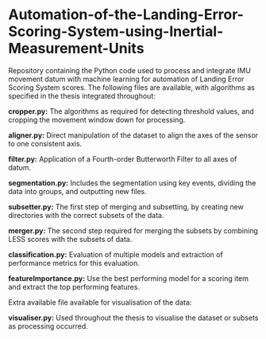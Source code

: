 # Automation-of-the-Landing-Error-Scoring-System-using-Inertial-Measurement-Units
Repository containing the Python code used to process and integrate IMU movement datum with machine learning for automation of Landing Error Scoring System scores.
The following files are available, with algorithms as specified in the thesis integrated throughout:

**cropper.py:**                The algorithms as required for detecting threshold values, and cropping the movement window down for processing.

**aligner.py:**                Direct manipulation of the dataset to align the axes of the sensor to one consistent axis.

**filter.py:**                 Application of a Fourth-order Butterworth Filter to all axes of datum.

**segmentation.py:**            Includes the segmentation using key events, dividing the data into groups, and outputting new files.

**subsetter.py:**               The first step of merging and subsetting, by creating new directories with the correct subsets of the data.

**merger.py:**                  The second step required for merging the subsets by combining LESS scores with the subsets of data.

**classification.py:**          Evaluation of multiple models and extraction of performance metrics for this evaluation.

**featureImportance.py:**       Use the best performing model for a scoring item and extract the top performing features.


Extra available file available for visualisation of the data:

**visualiser.py:**             Used throughout the thesis to visualise the dataset or subsets as processing occurred.
